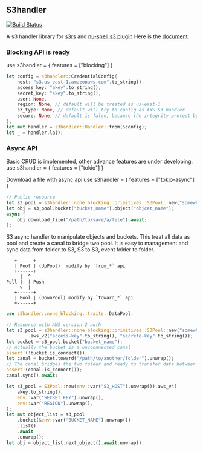 S3handler
---
[![Build Status](https://travis-ci.com/yanganto/s3handler.svg?branch=master)](https://travis-ci.com/yanganto/s3handler)


A s3 handler library for [s3rs](https://github.com/yanganto/s3rs) and [nu-shell s3 plugin](https://github.com/nushell/nushell/tree/main/crates/nu_plugin_s3)
Here is the [document](https://docs.rs/s3handler/).


### Blocking API is ready
use s3handler = { features = ["blocking"] }

```rust
let config = s3handler::CredentialConfig{
    host: "s3.us-east-1.amazonaws.com".to_string(),
    access_key: "akey".to_string(),
    secret_key: "skey".to_string(),
    user: None,
    region: None, // default will be treated as us-east-1
    s3_type: None, // default will try to config as AWS S3 handler
    secure: None, // dafault is false, because the integrity protect by HMAC
};
let mut handler = s3handler::Handler::from(&config);
let _ = handler.la();
```

### Async API
Basic CRUD is implemented, other advance features are under developing.
use s3handler = { features = ["tokio"] }

Download a file with async api
use s3handler = { features = ["tokio-async"] }
```rust
// Public resource
let s3_pool = s3handler::none_blocking::primitives::S3Pool::new("somewhere.in.the.world".to_string());
let obj = s3_pool.bucket("bucket_name").object("objcet_name");
async {
    obj.download_file("/path/to/save/a/file").await;
};

```

S3 async handler to manipulate objects and buckets.
This treat all data as pool and create a canal to bridge two pool.
It is easy to management and sync data from folder to S3, S3 to S3, event folder to folder.

>>>
       +------+
       | Pool | (UpPool)  modify by `from_*` api
       +------+
         |  ^
    Pull |  | Push
         v  |
       +------+
       | Pool | (DownPool) modify by `toward_*` api
       +------+
>>>

```rust
use s3handler::none_blocking::traits::DataPool;

// Resource with AWS version 2 auth
let s3_pool = s3handler::none_blocking::primitives::S3Pool::new("somewhere.in.the.world".to_string())
        .aws_v2("access-key".to_string(), "secrete-key".to_string());
let bucket = s3_pool.bucket("bucket_name");
// Actually the bucket is a unconnnected canal
assert!(!bucket.is_connect());
let canal = bucket.toward("/path/to/another/folder").unwrap();
// The canal bridges the two folder and ready to transfer data between bucket and folder
assert!(canal.is_connect());
canal.sync().await;

let s3_pool = S3Pool::new(env::var("S3_HOST").unwrap()).aws_v4(
    akey.to_string(),
    env::var("SECRET_KEY").unwrap(),
    env::var("REGION").unwrap(),
);
let mut object_list = s3_pool
    .bucket(&env::var("BUCKET_NAME").unwrap())
    .list()
    .await
    .unwrap();
let obj = object_list.next_object().await.unwrap();
```
